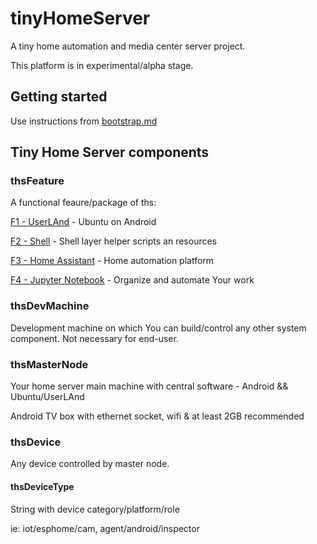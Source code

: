 # tinyHomeServer

A tiny home automation and media center server project.

This platform is in experimental/alpha stage.

## Getting started

Use instructions from [bootstrap.md](bootstrap.md)


## Tiny Home Server components


### thsFeature 

A functional feaure/package of ths:

[F1 - UserLAnd](bootstrap/androidtv-userland.md) - Ubuntu on Android
	
[F2 - Shell](bootstrap/shell.md) - Shell layer helper scripts an resources

[F3 - Home Assistant](features/hass.md) - Home automation platform

[F4 - Jupyter Notebook](features/jupyter.md) - Organize and automate Your work

### thsDevMachine

Development machine on which You can build/control any other system component. 
Not necessary for end-user.

### thsMasterNode

Your home server main machine with central software - Android && Ubuntu/UserLAnd

Android TV box with ethernet socket, wifi & at least 2GB recommended

### thsDevice

Any device controlled by master node.

#### thsDeviceType 

String with device category/platform/role

ie: iot/esphome/cam, agent/android/inspector







